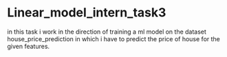 # Linear_model_intern_task3
in this task i work in the direction of training a ml model on the dataset house_price_prediction in which i have to predict the price of house for the given features.

